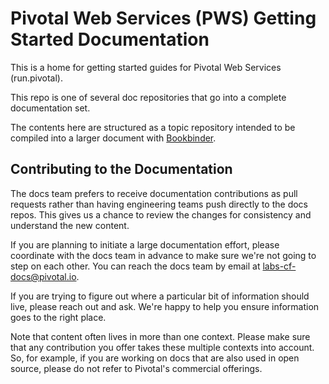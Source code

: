 # Pivotal Web Services (PWS) Getting Started Documentation

This is a home for getting started guides for Pivotal Web Services (run.pivotal).

This repo is one of several doc repositories that go into a complete documentation set.

The contents here are structured as a topic repository intended to be
compiled into a larger document with
[Bookbinder](http://github.com/pivotal-cf/docs-bookbinder).

## Contributing to the Documentation

The docs team prefers to receive documentation contributions as pull requests
rather than having engineering teams push directly to the docs repos. This
gives us a chance to review the changes for consistency and understand the new
content.

If you are planning to initiate a large documentation effort, please coordinate
with the docs team in advance to make sure we're not going to step on each
other. You can reach the docs team by email at
[labs-cf-docs@pivotal.io](mailto:labs-cf-docs@pivotal.io).

If you are trying to figure out where a particular bit of information should
live, please reach out and ask. We're happy to help you ensure information
goes to the right place.

Note that content often lives in more than one context. Please make sure that
any contribution you offer takes these multiple contexts into account. So, for
example, if you are working on docs that are also used in open source,
please do not refer to Pivotal's commercial offerings.


